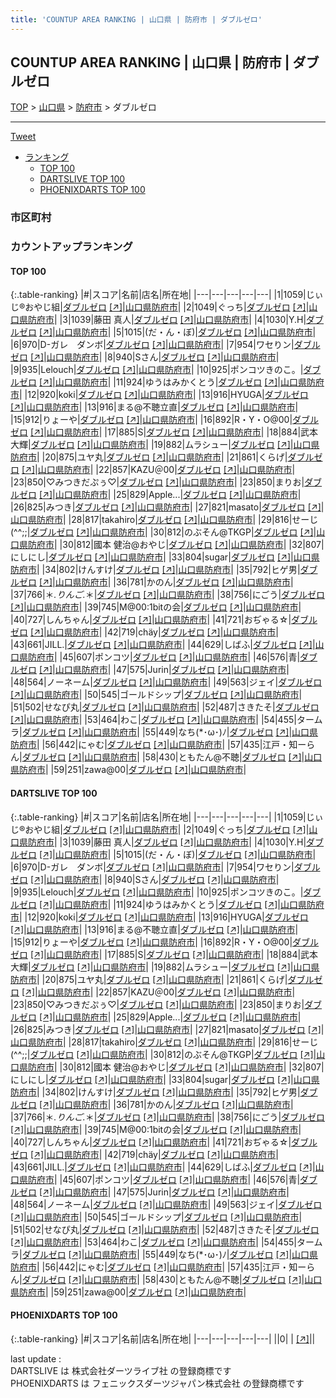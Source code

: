 ```yaml
---
title: 'COUNTUP AREA RANKING | 山口県 | 防府市 | ダブルゼロ'
---
```

## COUNTUP AREA RANKING | 山口県 | 防府市 | ダブルゼロ

[TOP](/darts/rank/) > [山口県](/darts/rank/山口県/) > [防府市](/darts/rank/山口県/防府市/) > ダブルゼロ

___

<a href="https://twitter.com/share?ref_src=twsrc%5Etfw" data-text="COUNTUP AREA RANKING | 山口県防府市ダブルゼロ" class="twitter-share-button" data-hashtags="DARTSLIVE,PHOENIXDARTS,darts,ダーツ" data-show-count="false">Tweet</a>

* [ランキング](#カウントアップランキング)
    * [TOP 100](#top-100)
    * [DARTSLIVE TOP 100](#dartslive-top-100)
    * [PHOENIXDARTS TOP 100](#phoenixdarts-top-100)

### 市区町村

<ul>

</ul>

### カウントアップランキング

#### TOP 100



{:.table-ranking}
|#|スコア|名前|店名|所在地|
|---|---|---|---|---|
|1|1059|<span class="rank-name-dl">じぃじ®おやじ組</span>|<a href="/darts/rank/shops/49d4faa39c13d289b21333aee1bd51e4.html">ダブルゼロ</a> <a href="https://search.dartslive.com/jp/shop/49d4faa39c13d289b21333aee1bd51e4">[↗]</a>|<a href="/darts/rank/山口県/防府市">山口県防府市</a>|
|2|1049|<span class="rank-name-dl">ぐっち</span>|<a href="/darts/rank/shops/49d4faa39c13d289b21333aee1bd51e4.html">ダブルゼロ</a> <a href="https://search.dartslive.com/jp/shop/49d4faa39c13d289b21333aee1bd51e4">[↗]</a>|<a href="/darts/rank/山口県/防府市">山口県防府市</a>|
|3|1039|<span class="rank-name-dl">藤田 真人</span>|<a href="/darts/rank/shops/49d4faa39c13d289b21333aee1bd51e4.html">ダブルゼロ</a> <a href="https://search.dartslive.com/jp/shop/49d4faa39c13d289b21333aee1bd51e4">[↗]</a>|<a href="/darts/rank/山口県/防府市">山口県防府市</a>|
|4|1030|<span class="rank-name-dl">Y.H</span>|<a href="/darts/rank/shops/49d4faa39c13d289b21333aee1bd51e4.html">ダブルゼロ</a> <a href="https://search.dartslive.com/jp/shop/49d4faa39c13d289b21333aee1bd51e4">[↗]</a>|<a href="/darts/rank/山口県/防府市">山口県防府市</a>|
|5|1015|<span class="rank-name-dl">(だ・ん・ぼ)</span>|<a href="/darts/rank/shops/49d4faa39c13d289b21333aee1bd51e4.html">ダブルゼロ</a> <a href="https://search.dartslive.com/jp/shop/49d4faa39c13d289b21333aee1bd51e4">[↗]</a>|<a href="/darts/rank/山口県/防府市">山口県防府市</a>|
|6|970|<span class="rank-name-dl">D-ガレ　ダンボ</span>|<a href="/darts/rank/shops/49d4faa39c13d289b21333aee1bd51e4.html">ダブルゼロ</a> <a href="https://search.dartslive.com/jp/shop/49d4faa39c13d289b21333aee1bd51e4">[↗]</a>|<a href="/darts/rank/山口県/防府市">山口県防府市</a>|
|7|954|<span class="rank-name-dl">ワセりン</span>|<a href="/darts/rank/shops/49d4faa39c13d289b21333aee1bd51e4.html">ダブルゼロ</a> <a href="https://search.dartslive.com/jp/shop/49d4faa39c13d289b21333aee1bd51e4">[↗]</a>|<a href="/darts/rank/山口県/防府市">山口県防府市</a>|
|8|940|<span class="rank-name-dl">Sさん</span>|<a href="/darts/rank/shops/49d4faa39c13d289b21333aee1bd51e4.html">ダブルゼロ</a> <a href="https://search.dartslive.com/jp/shop/49d4faa39c13d289b21333aee1bd51e4">[↗]</a>|<a href="/darts/rank/山口県/防府市">山口県防府市</a>|
|9|935|<span class="rank-name-dl">Lelouch</span>|<a href="/darts/rank/shops/49d4faa39c13d289b21333aee1bd51e4.html">ダブルゼロ</a> <a href="https://search.dartslive.com/jp/shop/49d4faa39c13d289b21333aee1bd51e4">[↗]</a>|<a href="/darts/rank/山口県/防府市">山口県防府市</a>|
|10|925|<span class="rank-name-dl">ポンコツきのこ。</span>|<a href="/darts/rank/shops/49d4faa39c13d289b21333aee1bd51e4.html">ダブルゼロ</a> <a href="https://search.dartslive.com/jp/shop/49d4faa39c13d289b21333aee1bd51e4">[↗]</a>|<a href="/darts/rank/山口県/防府市">山口県防府市</a>|
|11|924|<span class="rank-name-dl">ゆうはみかくとう</span>|<a href="/darts/rank/shops/49d4faa39c13d289b21333aee1bd51e4.html">ダブルゼロ</a> <a href="https://search.dartslive.com/jp/shop/49d4faa39c13d289b21333aee1bd51e4">[↗]</a>|<a href="/darts/rank/山口県/防府市">山口県防府市</a>|
|12|920|<span class="rank-name-dl">koki</span>|<a href="/darts/rank/shops/49d4faa39c13d289b21333aee1bd51e4.html">ダブルゼロ</a> <a href="https://search.dartslive.com/jp/shop/49d4faa39c13d289b21333aee1bd51e4">[↗]</a>|<a href="/darts/rank/山口県/防府市">山口県防府市</a>|
|13|916|<span class="rank-name-dl">HYUGA</span>|<a href="/darts/rank/shops/49d4faa39c13d289b21333aee1bd51e4.html">ダブルゼロ</a> <a href="https://search.dartslive.com/jp/shop/49d4faa39c13d289b21333aee1bd51e4">[↗]</a>|<a href="/darts/rank/山口県/防府市">山口県防府市</a>|
|13|916|<span class="rank-name-dl">まる@不聴立直</span>|<a href="/darts/rank/shops/49d4faa39c13d289b21333aee1bd51e4.html">ダブルゼロ</a> <a href="https://search.dartslive.com/jp/shop/49d4faa39c13d289b21333aee1bd51e4">[↗]</a>|<a href="/darts/rank/山口県/防府市">山口県防府市</a>|
|15|912|<span class="rank-name-dl">りょーや</span>|<a href="/darts/rank/shops/49d4faa39c13d289b21333aee1bd51e4.html">ダブルゼロ</a> <a href="https://search.dartslive.com/jp/shop/49d4faa39c13d289b21333aee1bd51e4">[↗]</a>|<a href="/darts/rank/山口県/防府市">山口県防府市</a>|
|16|892|<span class="rank-name-dl">R・Y・O@00</span>|<a href="/darts/rank/shops/49d4faa39c13d289b21333aee1bd51e4.html">ダブルゼロ</a> <a href="https://search.dartslive.com/jp/shop/49d4faa39c13d289b21333aee1bd51e4">[↗]</a>|<a href="/darts/rank/山口県/防府市">山口県防府市</a>|
|17|885|<span class="rank-name-dl">S</span>|<a href="/darts/rank/shops/49d4faa39c13d289b21333aee1bd51e4.html">ダブルゼロ</a> <a href="https://search.dartslive.com/jp/shop/49d4faa39c13d289b21333aee1bd51e4">[↗]</a>|<a href="/darts/rank/山口県/防府市">山口県防府市</a>|
|18|884|<span class="rank-name-dl">武本大輝</span>|<a href="/darts/rank/shops/49d4faa39c13d289b21333aee1bd51e4.html">ダブルゼロ</a> <a href="https://search.dartslive.com/jp/shop/49d4faa39c13d289b21333aee1bd51e4">[↗]</a>|<a href="/darts/rank/山口県/防府市">山口県防府市</a>|
|19|882|<span class="rank-name-dl">ムラシュー</span>|<a href="/darts/rank/shops/49d4faa39c13d289b21333aee1bd51e4.html">ダブルゼロ</a> <a href="https://search.dartslive.com/jp/shop/49d4faa39c13d289b21333aee1bd51e4">[↗]</a>|<a href="/darts/rank/山口県/防府市">山口県防府市</a>|
|20|875|<span class="rank-name-dl">ユヤ丸</span>|<a href="/darts/rank/shops/49d4faa39c13d289b21333aee1bd51e4.html">ダブルゼロ</a> <a href="https://search.dartslive.com/jp/shop/49d4faa39c13d289b21333aee1bd51e4">[↗]</a>|<a href="/darts/rank/山口県/防府市">山口県防府市</a>|
|21|861|<span class="rank-name-dl">くらげ</span>|<a href="/darts/rank/shops/49d4faa39c13d289b21333aee1bd51e4.html">ダブルゼロ</a> <a href="https://search.dartslive.com/jp/shop/49d4faa39c13d289b21333aee1bd51e4">[↗]</a>|<a href="/darts/rank/山口県/防府市">山口県防府市</a>|
|22|857|<span class="rank-name-dl">KAZU＠00</span>|<a href="/darts/rank/shops/49d4faa39c13d289b21333aee1bd51e4.html">ダブルゼロ</a> <a href="https://search.dartslive.com/jp/shop/49d4faa39c13d289b21333aee1bd51e4">[↗]</a>|<a href="/darts/rank/山口県/防府市">山口県防府市</a>|
|23|850|<span class="rank-name-dl">♡みつきだぷぅ♡</span>|<a href="/darts/rank/shops/49d4faa39c13d289b21333aee1bd51e4.html">ダブルゼロ</a> <a href="https://search.dartslive.com/jp/shop/49d4faa39c13d289b21333aee1bd51e4">[↗]</a>|<a href="/darts/rank/山口県/防府市">山口県防府市</a>|
|23|850|<span class="rank-name-dl">まりお</span>|<a href="/darts/rank/shops/49d4faa39c13d289b21333aee1bd51e4.html">ダブルゼロ</a> <a href="https://search.dartslive.com/jp/shop/49d4faa39c13d289b21333aee1bd51e4">[↗]</a>|<a href="/darts/rank/山口県/防府市">山口県防府市</a>|
|25|829|<span class="rank-name-dl">Apple...</span>|<a href="/darts/rank/shops/49d4faa39c13d289b21333aee1bd51e4.html">ダブルゼロ</a> <a href="https://search.dartslive.com/jp/shop/49d4faa39c13d289b21333aee1bd51e4">[↗]</a>|<a href="/darts/rank/山口県/防府市">山口県防府市</a>|
|26|825|<span class="rank-name-dl">みつき</span>|<a href="/darts/rank/shops/49d4faa39c13d289b21333aee1bd51e4.html">ダブルゼロ</a> <a href="https://search.dartslive.com/jp/shop/49d4faa39c13d289b21333aee1bd51e4">[↗]</a>|<a href="/darts/rank/山口県/防府市">山口県防府市</a>|
|27|821|<span class="rank-name-dl">masato</span>|<a href="/darts/rank/shops/49d4faa39c13d289b21333aee1bd51e4.html">ダブルゼロ</a> <a href="https://search.dartslive.com/jp/shop/49d4faa39c13d289b21333aee1bd51e4">[↗]</a>|<a href="/darts/rank/山口県/防府市">山口県防府市</a>|
|28|817|<span class="rank-name-dl">takahiro</span>|<a href="/darts/rank/shops/49d4faa39c13d289b21333aee1bd51e4.html">ダブルゼロ</a> <a href="https://search.dartslive.com/jp/shop/49d4faa39c13d289b21333aee1bd51e4">[↗]</a>|<a href="/darts/rank/山口県/防府市">山口県防府市</a>|
|29|816|<span class="rank-name-dl">せーじ(^^;;</span>|<a href="/darts/rank/shops/49d4faa39c13d289b21333aee1bd51e4.html">ダブルゼロ</a> <a href="https://search.dartslive.com/jp/shop/49d4faa39c13d289b21333aee1bd51e4">[↗]</a>|<a href="/darts/rank/山口県/防府市">山口県防府市</a>|
|30|812|<span class="rank-name-dl">のぶそん@TKGP</span>|<a href="/darts/rank/shops/49d4faa39c13d289b21333aee1bd51e4.html">ダブルゼロ</a> <a href="https://search.dartslive.com/jp/shop/49d4faa39c13d289b21333aee1bd51e4">[↗]</a>|<a href="/darts/rank/山口県/防府市">山口県防府市</a>|
|30|812|<span class="rank-name-dl">國本 健治@おやじ</span>|<a href="/darts/rank/shops/49d4faa39c13d289b21333aee1bd51e4.html">ダブルゼロ</a> <a href="https://search.dartslive.com/jp/shop/49d4faa39c13d289b21333aee1bd51e4">[↗]</a>|<a href="/darts/rank/山口県/防府市">山口県防府市</a>|
|32|807|<span class="rank-name-dl">にしにし</span>|<a href="/darts/rank/shops/49d4faa39c13d289b21333aee1bd51e4.html">ダブルゼロ</a> <a href="https://search.dartslive.com/jp/shop/49d4faa39c13d289b21333aee1bd51e4">[↗]</a>|<a href="/darts/rank/山口県/防府市">山口県防府市</a>|
|33|804|<span class="rank-name-dl">sugar</span>|<a href="/darts/rank/shops/49d4faa39c13d289b21333aee1bd51e4.html">ダブルゼロ</a> <a href="https://search.dartslive.com/jp/shop/49d4faa39c13d289b21333aee1bd51e4">[↗]</a>|<a href="/darts/rank/山口県/防府市">山口県防府市</a>|
|34|802|<span class="rank-name-dl">けんすけ</span>|<a href="/darts/rank/shops/49d4faa39c13d289b21333aee1bd51e4.html">ダブルゼロ</a> <a href="https://search.dartslive.com/jp/shop/49d4faa39c13d289b21333aee1bd51e4">[↗]</a>|<a href="/darts/rank/山口県/防府市">山口県防府市</a>|
|35|792|<span class="rank-name-dl">ヒゲ男</span>|<a href="/darts/rank/shops/49d4faa39c13d289b21333aee1bd51e4.html">ダブルゼロ</a> <a href="https://search.dartslive.com/jp/shop/49d4faa39c13d289b21333aee1bd51e4">[↗]</a>|<a href="/darts/rank/山口県/防府市">山口県防府市</a>|
|36|781|<span class="rank-name-dl">かのん</span>|<a href="/darts/rank/shops/49d4faa39c13d289b21333aee1bd51e4.html">ダブルゼロ</a> <a href="https://search.dartslive.com/jp/shop/49d4faa39c13d289b21333aee1bd51e4">[↗]</a>|<a href="/darts/rank/山口県/防府市">山口県防府市</a>|
|37|766|<span class="rank-name-dl">＊*.りんご.*＊</span>|<a href="/darts/rank/shops/49d4faa39c13d289b21333aee1bd51e4.html">ダブルゼロ</a> <a href="https://search.dartslive.com/jp/shop/49d4faa39c13d289b21333aee1bd51e4">[↗]</a>|<a href="/darts/rank/山口県/防府市">山口県防府市</a>|
|38|756|<span class="rank-name-dl">にごう</span>|<a href="/darts/rank/shops/49d4faa39c13d289b21333aee1bd51e4.html">ダブルゼロ</a> <a href="https://search.dartslive.com/jp/shop/49d4faa39c13d289b21333aee1bd51e4">[↗]</a>|<a href="/darts/rank/山口県/防府市">山口県防府市</a>|
|39|745|<span class="rank-name-dl">M@00:1bitの会</span>|<a href="/darts/rank/shops/49d4faa39c13d289b21333aee1bd51e4.html">ダブルゼロ</a> <a href="https://search.dartslive.com/jp/shop/49d4faa39c13d289b21333aee1bd51e4">[↗]</a>|<a href="/darts/rank/山口県/防府市">山口県防府市</a>|
|40|727|<span class="rank-name-dl">しんちゃん</span>|<a href="/darts/rank/shops/49d4faa39c13d289b21333aee1bd51e4.html">ダブルゼロ</a> <a href="https://search.dartslive.com/jp/shop/49d4faa39c13d289b21333aee1bd51e4">[↗]</a>|<a href="/darts/rank/山口県/防府市">山口県防府市</a>|
|41|721|<span class="rank-name-dl">おぢゃる☆</span>|<a href="/darts/rank/shops/49d4faa39c13d289b21333aee1bd51e4.html">ダブルゼロ</a> <a href="https://search.dartslive.com/jp/shop/49d4faa39c13d289b21333aee1bd51e4">[↗]</a>|<a href="/darts/rank/山口県/防府市">山口県防府市</a>|
|42|719|<span class="rank-name-dl">chäy</span>|<a href="/darts/rank/shops/49d4faa39c13d289b21333aee1bd51e4.html">ダブルゼロ</a> <a href="https://search.dartslive.com/jp/shop/49d4faa39c13d289b21333aee1bd51e4">[↗]</a>|<a href="/darts/rank/山口県/防府市">山口県防府市</a>|
|43|661|<span class="rank-name-dl">JILL.</span>|<a href="/darts/rank/shops/49d4faa39c13d289b21333aee1bd51e4.html">ダブルゼロ</a> <a href="https://search.dartslive.com/jp/shop/49d4faa39c13d289b21333aee1bd51e4">[↗]</a>|<a href="/darts/rank/山口県/防府市">山口県防府市</a>|
|44|629|<span class="rank-name-dl">しばふ</span>|<a href="/darts/rank/shops/49d4faa39c13d289b21333aee1bd51e4.html">ダブルゼロ</a> <a href="https://search.dartslive.com/jp/shop/49d4faa39c13d289b21333aee1bd51e4">[↗]</a>|<a href="/darts/rank/山口県/防府市">山口県防府市</a>|
|45|607|<span class="rank-name-dl">ポンコツ</span>|<a href="/darts/rank/shops/49d4faa39c13d289b21333aee1bd51e4.html">ダブルゼロ</a> <a href="https://search.dartslive.com/jp/shop/49d4faa39c13d289b21333aee1bd51e4">[↗]</a>|<a href="/darts/rank/山口県/防府市">山口県防府市</a>|
|46|576|<span class="rank-name-dl">青</span>|<a href="/darts/rank/shops/49d4faa39c13d289b21333aee1bd51e4.html">ダブルゼロ</a> <a href="https://search.dartslive.com/jp/shop/49d4faa39c13d289b21333aee1bd51e4">[↗]</a>|<a href="/darts/rank/山口県/防府市">山口県防府市</a>|
|47|575|<span class="rank-name-dl">Jurin</span>|<a href="/darts/rank/shops/49d4faa39c13d289b21333aee1bd51e4.html">ダブルゼロ</a> <a href="https://search.dartslive.com/jp/shop/49d4faa39c13d289b21333aee1bd51e4">[↗]</a>|<a href="/darts/rank/山口県/防府市">山口県防府市</a>|
|48|564|<span class="rank-name-dl">ノーネーム</span>|<a href="/darts/rank/shops/49d4faa39c13d289b21333aee1bd51e4.html">ダブルゼロ</a> <a href="https://search.dartslive.com/jp/shop/49d4faa39c13d289b21333aee1bd51e4">[↗]</a>|<a href="/darts/rank/山口県/防府市">山口県防府市</a>|
|49|563|<span class="rank-name-dl">ジェイ</span>|<a href="/darts/rank/shops/49d4faa39c13d289b21333aee1bd51e4.html">ダブルゼロ</a> <a href="https://search.dartslive.com/jp/shop/49d4faa39c13d289b21333aee1bd51e4">[↗]</a>|<a href="/darts/rank/山口県/防府市">山口県防府市</a>|
|50|545|<span class="rank-name-dl">ゴールドシップ</span>|<a href="/darts/rank/shops/49d4faa39c13d289b21333aee1bd51e4.html">ダブルゼロ</a> <a href="https://search.dartslive.com/jp/shop/49d4faa39c13d289b21333aee1bd51e4">[↗]</a>|<a href="/darts/rank/山口県/防府市">山口県防府市</a>|
|51|502|<span class="rank-name-dl">せなぴ丸</span>|<a href="/darts/rank/shops/49d4faa39c13d289b21333aee1bd51e4.html">ダブルゼロ</a> <a href="https://search.dartslive.com/jp/shop/49d4faa39c13d289b21333aee1bd51e4">[↗]</a>|<a href="/darts/rank/山口県/防府市">山口県防府市</a>|
|52|487|<span class="rank-name-dl">さきたそ</span>|<a href="/darts/rank/shops/49d4faa39c13d289b21333aee1bd51e4.html">ダブルゼロ</a> <a href="https://search.dartslive.com/jp/shop/49d4faa39c13d289b21333aee1bd51e4">[↗]</a>|<a href="/darts/rank/山口県/防府市">山口県防府市</a>|
|53|464|<span class="rank-name-dl">わこ</span>|<a href="/darts/rank/shops/49d4faa39c13d289b21333aee1bd51e4.html">ダブルゼロ</a> <a href="https://search.dartslive.com/jp/shop/49d4faa39c13d289b21333aee1bd51e4">[↗]</a>|<a href="/darts/rank/山口県/防府市">山口県防府市</a>|
|54|455|<span class="rank-name-dl">タームラ</span>|<a href="/darts/rank/shops/49d4faa39c13d289b21333aee1bd51e4.html">ダブルゼロ</a> <a href="https://search.dartslive.com/jp/shop/49d4faa39c13d289b21333aee1bd51e4">[↗]</a>|<a href="/darts/rank/山口県/防府市">山口県防府市</a>|
|55|449|<span class="rank-name-dl">なち(*･ω･)ﾉ</span>|<a href="/darts/rank/shops/49d4faa39c13d289b21333aee1bd51e4.html">ダブルゼロ</a> <a href="https://search.dartslive.com/jp/shop/49d4faa39c13d289b21333aee1bd51e4">[↗]</a>|<a href="/darts/rank/山口県/防府市">山口県防府市</a>|
|56|442|<span class="rank-name-dl">にゃむ</span>|<a href="/darts/rank/shops/49d4faa39c13d289b21333aee1bd51e4.html">ダブルゼロ</a> <a href="https://search.dartslive.com/jp/shop/49d4faa39c13d289b21333aee1bd51e4">[↗]</a>|<a href="/darts/rank/山口県/防府市">山口県防府市</a>|
|57|435|<span class="rank-name-dl">江戸・知ーらん</span>|<a href="/darts/rank/shops/49d4faa39c13d289b21333aee1bd51e4.html">ダブルゼロ</a> <a href="https://search.dartslive.com/jp/shop/49d4faa39c13d289b21333aee1bd51e4">[↗]</a>|<a href="/darts/rank/山口県/防府市">山口県防府市</a>|
|58|430|<span class="rank-name-dl">ともたん@不聴</span>|<a href="/darts/rank/shops/49d4faa39c13d289b21333aee1bd51e4.html">ダブルゼロ</a> <a href="https://search.dartslive.com/jp/shop/49d4faa39c13d289b21333aee1bd51e4">[↗]</a>|<a href="/darts/rank/山口県/防府市">山口県防府市</a>|
|59|251|<span class="rank-name-dl">zawa@00</span>|<a href="/darts/rank/shops/49d4faa39c13d289b21333aee1bd51e4.html">ダブルゼロ</a> <a href="https://search.dartslive.com/jp/shop/49d4faa39c13d289b21333aee1bd51e4">[↗]</a>|<a href="/darts/rank/山口県/防府市">山口県防府市</a>|


#### DARTSLIVE TOP 100



{:.table-ranking}
|#|スコア|名前|店名|所在地|
|---|---|---|---|---|
|1|1059|<span class="rank-name-dl">じぃじ®おやじ組</span>|<a href="/darts/rank/shops/49d4faa39c13d289b21333aee1bd51e4.html">ダブルゼロ</a> <a href="https://search.dartslive.com/jp/shop/49d4faa39c13d289b21333aee1bd51e4">[↗]</a>|<a href="/darts/rank/山口県/防府市">山口県防府市</a>|
|2|1049|<span class="rank-name-dl">ぐっち</span>|<a href="/darts/rank/shops/49d4faa39c13d289b21333aee1bd51e4.html">ダブルゼロ</a> <a href="https://search.dartslive.com/jp/shop/49d4faa39c13d289b21333aee1bd51e4">[↗]</a>|<a href="/darts/rank/山口県/防府市">山口県防府市</a>|
|3|1039|<span class="rank-name-dl">藤田 真人</span>|<a href="/darts/rank/shops/49d4faa39c13d289b21333aee1bd51e4.html">ダブルゼロ</a> <a href="https://search.dartslive.com/jp/shop/49d4faa39c13d289b21333aee1bd51e4">[↗]</a>|<a href="/darts/rank/山口県/防府市">山口県防府市</a>|
|4|1030|<span class="rank-name-dl">Y.H</span>|<a href="/darts/rank/shops/49d4faa39c13d289b21333aee1bd51e4.html">ダブルゼロ</a> <a href="https://search.dartslive.com/jp/shop/49d4faa39c13d289b21333aee1bd51e4">[↗]</a>|<a href="/darts/rank/山口県/防府市">山口県防府市</a>|
|5|1015|<span class="rank-name-dl">(だ・ん・ぼ)</span>|<a href="/darts/rank/shops/49d4faa39c13d289b21333aee1bd51e4.html">ダブルゼロ</a> <a href="https://search.dartslive.com/jp/shop/49d4faa39c13d289b21333aee1bd51e4">[↗]</a>|<a href="/darts/rank/山口県/防府市">山口県防府市</a>|
|6|970|<span class="rank-name-dl">D-ガレ　ダンボ</span>|<a href="/darts/rank/shops/49d4faa39c13d289b21333aee1bd51e4.html">ダブルゼロ</a> <a href="https://search.dartslive.com/jp/shop/49d4faa39c13d289b21333aee1bd51e4">[↗]</a>|<a href="/darts/rank/山口県/防府市">山口県防府市</a>|
|7|954|<span class="rank-name-dl">ワセりン</span>|<a href="/darts/rank/shops/49d4faa39c13d289b21333aee1bd51e4.html">ダブルゼロ</a> <a href="https://search.dartslive.com/jp/shop/49d4faa39c13d289b21333aee1bd51e4">[↗]</a>|<a href="/darts/rank/山口県/防府市">山口県防府市</a>|
|8|940|<span class="rank-name-dl">Sさん</span>|<a href="/darts/rank/shops/49d4faa39c13d289b21333aee1bd51e4.html">ダブルゼロ</a> <a href="https://search.dartslive.com/jp/shop/49d4faa39c13d289b21333aee1bd51e4">[↗]</a>|<a href="/darts/rank/山口県/防府市">山口県防府市</a>|
|9|935|<span class="rank-name-dl">Lelouch</span>|<a href="/darts/rank/shops/49d4faa39c13d289b21333aee1bd51e4.html">ダブルゼロ</a> <a href="https://search.dartslive.com/jp/shop/49d4faa39c13d289b21333aee1bd51e4">[↗]</a>|<a href="/darts/rank/山口県/防府市">山口県防府市</a>|
|10|925|<span class="rank-name-dl">ポンコツきのこ。</span>|<a href="/darts/rank/shops/49d4faa39c13d289b21333aee1bd51e4.html">ダブルゼロ</a> <a href="https://search.dartslive.com/jp/shop/49d4faa39c13d289b21333aee1bd51e4">[↗]</a>|<a href="/darts/rank/山口県/防府市">山口県防府市</a>|
|11|924|<span class="rank-name-dl">ゆうはみかくとう</span>|<a href="/darts/rank/shops/49d4faa39c13d289b21333aee1bd51e4.html">ダブルゼロ</a> <a href="https://search.dartslive.com/jp/shop/49d4faa39c13d289b21333aee1bd51e4">[↗]</a>|<a href="/darts/rank/山口県/防府市">山口県防府市</a>|
|12|920|<span class="rank-name-dl">koki</span>|<a href="/darts/rank/shops/49d4faa39c13d289b21333aee1bd51e4.html">ダブルゼロ</a> <a href="https://search.dartslive.com/jp/shop/49d4faa39c13d289b21333aee1bd51e4">[↗]</a>|<a href="/darts/rank/山口県/防府市">山口県防府市</a>|
|13|916|<span class="rank-name-dl">HYUGA</span>|<a href="/darts/rank/shops/49d4faa39c13d289b21333aee1bd51e4.html">ダブルゼロ</a> <a href="https://search.dartslive.com/jp/shop/49d4faa39c13d289b21333aee1bd51e4">[↗]</a>|<a href="/darts/rank/山口県/防府市">山口県防府市</a>|
|13|916|<span class="rank-name-dl">まる@不聴立直</span>|<a href="/darts/rank/shops/49d4faa39c13d289b21333aee1bd51e4.html">ダブルゼロ</a> <a href="https://search.dartslive.com/jp/shop/49d4faa39c13d289b21333aee1bd51e4">[↗]</a>|<a href="/darts/rank/山口県/防府市">山口県防府市</a>|
|15|912|<span class="rank-name-dl">りょーや</span>|<a href="/darts/rank/shops/49d4faa39c13d289b21333aee1bd51e4.html">ダブルゼロ</a> <a href="https://search.dartslive.com/jp/shop/49d4faa39c13d289b21333aee1bd51e4">[↗]</a>|<a href="/darts/rank/山口県/防府市">山口県防府市</a>|
|16|892|<span class="rank-name-dl">R・Y・O@00</span>|<a href="/darts/rank/shops/49d4faa39c13d289b21333aee1bd51e4.html">ダブルゼロ</a> <a href="https://search.dartslive.com/jp/shop/49d4faa39c13d289b21333aee1bd51e4">[↗]</a>|<a href="/darts/rank/山口県/防府市">山口県防府市</a>|
|17|885|<span class="rank-name-dl">S</span>|<a href="/darts/rank/shops/49d4faa39c13d289b21333aee1bd51e4.html">ダブルゼロ</a> <a href="https://search.dartslive.com/jp/shop/49d4faa39c13d289b21333aee1bd51e4">[↗]</a>|<a href="/darts/rank/山口県/防府市">山口県防府市</a>|
|18|884|<span class="rank-name-dl">武本大輝</span>|<a href="/darts/rank/shops/49d4faa39c13d289b21333aee1bd51e4.html">ダブルゼロ</a> <a href="https://search.dartslive.com/jp/shop/49d4faa39c13d289b21333aee1bd51e4">[↗]</a>|<a href="/darts/rank/山口県/防府市">山口県防府市</a>|
|19|882|<span class="rank-name-dl">ムラシュー</span>|<a href="/darts/rank/shops/49d4faa39c13d289b21333aee1bd51e4.html">ダブルゼロ</a> <a href="https://search.dartslive.com/jp/shop/49d4faa39c13d289b21333aee1bd51e4">[↗]</a>|<a href="/darts/rank/山口県/防府市">山口県防府市</a>|
|20|875|<span class="rank-name-dl">ユヤ丸</span>|<a href="/darts/rank/shops/49d4faa39c13d289b21333aee1bd51e4.html">ダブルゼロ</a> <a href="https://search.dartslive.com/jp/shop/49d4faa39c13d289b21333aee1bd51e4">[↗]</a>|<a href="/darts/rank/山口県/防府市">山口県防府市</a>|
|21|861|<span class="rank-name-dl">くらげ</span>|<a href="/darts/rank/shops/49d4faa39c13d289b21333aee1bd51e4.html">ダブルゼロ</a> <a href="https://search.dartslive.com/jp/shop/49d4faa39c13d289b21333aee1bd51e4">[↗]</a>|<a href="/darts/rank/山口県/防府市">山口県防府市</a>|
|22|857|<span class="rank-name-dl">KAZU＠00</span>|<a href="/darts/rank/shops/49d4faa39c13d289b21333aee1bd51e4.html">ダブルゼロ</a> <a href="https://search.dartslive.com/jp/shop/49d4faa39c13d289b21333aee1bd51e4">[↗]</a>|<a href="/darts/rank/山口県/防府市">山口県防府市</a>|
|23|850|<span class="rank-name-dl">♡みつきだぷぅ♡</span>|<a href="/darts/rank/shops/49d4faa39c13d289b21333aee1bd51e4.html">ダブルゼロ</a> <a href="https://search.dartslive.com/jp/shop/49d4faa39c13d289b21333aee1bd51e4">[↗]</a>|<a href="/darts/rank/山口県/防府市">山口県防府市</a>|
|23|850|<span class="rank-name-dl">まりお</span>|<a href="/darts/rank/shops/49d4faa39c13d289b21333aee1bd51e4.html">ダブルゼロ</a> <a href="https://search.dartslive.com/jp/shop/49d4faa39c13d289b21333aee1bd51e4">[↗]</a>|<a href="/darts/rank/山口県/防府市">山口県防府市</a>|
|25|829|<span class="rank-name-dl">Apple...</span>|<a href="/darts/rank/shops/49d4faa39c13d289b21333aee1bd51e4.html">ダブルゼロ</a> <a href="https://search.dartslive.com/jp/shop/49d4faa39c13d289b21333aee1bd51e4">[↗]</a>|<a href="/darts/rank/山口県/防府市">山口県防府市</a>|
|26|825|<span class="rank-name-dl">みつき</span>|<a href="/darts/rank/shops/49d4faa39c13d289b21333aee1bd51e4.html">ダブルゼロ</a> <a href="https://search.dartslive.com/jp/shop/49d4faa39c13d289b21333aee1bd51e4">[↗]</a>|<a href="/darts/rank/山口県/防府市">山口県防府市</a>|
|27|821|<span class="rank-name-dl">masato</span>|<a href="/darts/rank/shops/49d4faa39c13d289b21333aee1bd51e4.html">ダブルゼロ</a> <a href="https://search.dartslive.com/jp/shop/49d4faa39c13d289b21333aee1bd51e4">[↗]</a>|<a href="/darts/rank/山口県/防府市">山口県防府市</a>|
|28|817|<span class="rank-name-dl">takahiro</span>|<a href="/darts/rank/shops/49d4faa39c13d289b21333aee1bd51e4.html">ダブルゼロ</a> <a href="https://search.dartslive.com/jp/shop/49d4faa39c13d289b21333aee1bd51e4">[↗]</a>|<a href="/darts/rank/山口県/防府市">山口県防府市</a>|
|29|816|<span class="rank-name-dl">せーじ(^^;;</span>|<a href="/darts/rank/shops/49d4faa39c13d289b21333aee1bd51e4.html">ダブルゼロ</a> <a href="https://search.dartslive.com/jp/shop/49d4faa39c13d289b21333aee1bd51e4">[↗]</a>|<a href="/darts/rank/山口県/防府市">山口県防府市</a>|
|30|812|<span class="rank-name-dl">のぶそん@TKGP</span>|<a href="/darts/rank/shops/49d4faa39c13d289b21333aee1bd51e4.html">ダブルゼロ</a> <a href="https://search.dartslive.com/jp/shop/49d4faa39c13d289b21333aee1bd51e4">[↗]</a>|<a href="/darts/rank/山口県/防府市">山口県防府市</a>|
|30|812|<span class="rank-name-dl">國本 健治@おやじ</span>|<a href="/darts/rank/shops/49d4faa39c13d289b21333aee1bd51e4.html">ダブルゼロ</a> <a href="https://search.dartslive.com/jp/shop/49d4faa39c13d289b21333aee1bd51e4">[↗]</a>|<a href="/darts/rank/山口県/防府市">山口県防府市</a>|
|32|807|<span class="rank-name-dl">にしにし</span>|<a href="/darts/rank/shops/49d4faa39c13d289b21333aee1bd51e4.html">ダブルゼロ</a> <a href="https://search.dartslive.com/jp/shop/49d4faa39c13d289b21333aee1bd51e4">[↗]</a>|<a href="/darts/rank/山口県/防府市">山口県防府市</a>|
|33|804|<span class="rank-name-dl">sugar</span>|<a href="/darts/rank/shops/49d4faa39c13d289b21333aee1bd51e4.html">ダブルゼロ</a> <a href="https://search.dartslive.com/jp/shop/49d4faa39c13d289b21333aee1bd51e4">[↗]</a>|<a href="/darts/rank/山口県/防府市">山口県防府市</a>|
|34|802|<span class="rank-name-dl">けんすけ</span>|<a href="/darts/rank/shops/49d4faa39c13d289b21333aee1bd51e4.html">ダブルゼロ</a> <a href="https://search.dartslive.com/jp/shop/49d4faa39c13d289b21333aee1bd51e4">[↗]</a>|<a href="/darts/rank/山口県/防府市">山口県防府市</a>|
|35|792|<span class="rank-name-dl">ヒゲ男</span>|<a href="/darts/rank/shops/49d4faa39c13d289b21333aee1bd51e4.html">ダブルゼロ</a> <a href="https://search.dartslive.com/jp/shop/49d4faa39c13d289b21333aee1bd51e4">[↗]</a>|<a href="/darts/rank/山口県/防府市">山口県防府市</a>|
|36|781|<span class="rank-name-dl">かのん</span>|<a href="/darts/rank/shops/49d4faa39c13d289b21333aee1bd51e4.html">ダブルゼロ</a> <a href="https://search.dartslive.com/jp/shop/49d4faa39c13d289b21333aee1bd51e4">[↗]</a>|<a href="/darts/rank/山口県/防府市">山口県防府市</a>|
|37|766|<span class="rank-name-dl">＊*.りんご.*＊</span>|<a href="/darts/rank/shops/49d4faa39c13d289b21333aee1bd51e4.html">ダブルゼロ</a> <a href="https://search.dartslive.com/jp/shop/49d4faa39c13d289b21333aee1bd51e4">[↗]</a>|<a href="/darts/rank/山口県/防府市">山口県防府市</a>|
|38|756|<span class="rank-name-dl">にごう</span>|<a href="/darts/rank/shops/49d4faa39c13d289b21333aee1bd51e4.html">ダブルゼロ</a> <a href="https://search.dartslive.com/jp/shop/49d4faa39c13d289b21333aee1bd51e4">[↗]</a>|<a href="/darts/rank/山口県/防府市">山口県防府市</a>|
|39|745|<span class="rank-name-dl">M@00:1bitの会</span>|<a href="/darts/rank/shops/49d4faa39c13d289b21333aee1bd51e4.html">ダブルゼロ</a> <a href="https://search.dartslive.com/jp/shop/49d4faa39c13d289b21333aee1bd51e4">[↗]</a>|<a href="/darts/rank/山口県/防府市">山口県防府市</a>|
|40|727|<span class="rank-name-dl">しんちゃん</span>|<a href="/darts/rank/shops/49d4faa39c13d289b21333aee1bd51e4.html">ダブルゼロ</a> <a href="https://search.dartslive.com/jp/shop/49d4faa39c13d289b21333aee1bd51e4">[↗]</a>|<a href="/darts/rank/山口県/防府市">山口県防府市</a>|
|41|721|<span class="rank-name-dl">おぢゃる☆</span>|<a href="/darts/rank/shops/49d4faa39c13d289b21333aee1bd51e4.html">ダブルゼロ</a> <a href="https://search.dartslive.com/jp/shop/49d4faa39c13d289b21333aee1bd51e4">[↗]</a>|<a href="/darts/rank/山口県/防府市">山口県防府市</a>|
|42|719|<span class="rank-name-dl">chäy</span>|<a href="/darts/rank/shops/49d4faa39c13d289b21333aee1bd51e4.html">ダブルゼロ</a> <a href="https://search.dartslive.com/jp/shop/49d4faa39c13d289b21333aee1bd51e4">[↗]</a>|<a href="/darts/rank/山口県/防府市">山口県防府市</a>|
|43|661|<span class="rank-name-dl">JILL.</span>|<a href="/darts/rank/shops/49d4faa39c13d289b21333aee1bd51e4.html">ダブルゼロ</a> <a href="https://search.dartslive.com/jp/shop/49d4faa39c13d289b21333aee1bd51e4">[↗]</a>|<a href="/darts/rank/山口県/防府市">山口県防府市</a>|
|44|629|<span class="rank-name-dl">しばふ</span>|<a href="/darts/rank/shops/49d4faa39c13d289b21333aee1bd51e4.html">ダブルゼロ</a> <a href="https://search.dartslive.com/jp/shop/49d4faa39c13d289b21333aee1bd51e4">[↗]</a>|<a href="/darts/rank/山口県/防府市">山口県防府市</a>|
|45|607|<span class="rank-name-dl">ポンコツ</span>|<a href="/darts/rank/shops/49d4faa39c13d289b21333aee1bd51e4.html">ダブルゼロ</a> <a href="https://search.dartslive.com/jp/shop/49d4faa39c13d289b21333aee1bd51e4">[↗]</a>|<a href="/darts/rank/山口県/防府市">山口県防府市</a>|
|46|576|<span class="rank-name-dl">青</span>|<a href="/darts/rank/shops/49d4faa39c13d289b21333aee1bd51e4.html">ダブルゼロ</a> <a href="https://search.dartslive.com/jp/shop/49d4faa39c13d289b21333aee1bd51e4">[↗]</a>|<a href="/darts/rank/山口県/防府市">山口県防府市</a>|
|47|575|<span class="rank-name-dl">Jurin</span>|<a href="/darts/rank/shops/49d4faa39c13d289b21333aee1bd51e4.html">ダブルゼロ</a> <a href="https://search.dartslive.com/jp/shop/49d4faa39c13d289b21333aee1bd51e4">[↗]</a>|<a href="/darts/rank/山口県/防府市">山口県防府市</a>|
|48|564|<span class="rank-name-dl">ノーネーム</span>|<a href="/darts/rank/shops/49d4faa39c13d289b21333aee1bd51e4.html">ダブルゼロ</a> <a href="https://search.dartslive.com/jp/shop/49d4faa39c13d289b21333aee1bd51e4">[↗]</a>|<a href="/darts/rank/山口県/防府市">山口県防府市</a>|
|49|563|<span class="rank-name-dl">ジェイ</span>|<a href="/darts/rank/shops/49d4faa39c13d289b21333aee1bd51e4.html">ダブルゼロ</a> <a href="https://search.dartslive.com/jp/shop/49d4faa39c13d289b21333aee1bd51e4">[↗]</a>|<a href="/darts/rank/山口県/防府市">山口県防府市</a>|
|50|545|<span class="rank-name-dl">ゴールドシップ</span>|<a href="/darts/rank/shops/49d4faa39c13d289b21333aee1bd51e4.html">ダブルゼロ</a> <a href="https://search.dartslive.com/jp/shop/49d4faa39c13d289b21333aee1bd51e4">[↗]</a>|<a href="/darts/rank/山口県/防府市">山口県防府市</a>|
|51|502|<span class="rank-name-dl">せなぴ丸</span>|<a href="/darts/rank/shops/49d4faa39c13d289b21333aee1bd51e4.html">ダブルゼロ</a> <a href="https://search.dartslive.com/jp/shop/49d4faa39c13d289b21333aee1bd51e4">[↗]</a>|<a href="/darts/rank/山口県/防府市">山口県防府市</a>|
|52|487|<span class="rank-name-dl">さきたそ</span>|<a href="/darts/rank/shops/49d4faa39c13d289b21333aee1bd51e4.html">ダブルゼロ</a> <a href="https://search.dartslive.com/jp/shop/49d4faa39c13d289b21333aee1bd51e4">[↗]</a>|<a href="/darts/rank/山口県/防府市">山口県防府市</a>|
|53|464|<span class="rank-name-dl">わこ</span>|<a href="/darts/rank/shops/49d4faa39c13d289b21333aee1bd51e4.html">ダブルゼロ</a> <a href="https://search.dartslive.com/jp/shop/49d4faa39c13d289b21333aee1bd51e4">[↗]</a>|<a href="/darts/rank/山口県/防府市">山口県防府市</a>|
|54|455|<span class="rank-name-dl">タームラ</span>|<a href="/darts/rank/shops/49d4faa39c13d289b21333aee1bd51e4.html">ダブルゼロ</a> <a href="https://search.dartslive.com/jp/shop/49d4faa39c13d289b21333aee1bd51e4">[↗]</a>|<a href="/darts/rank/山口県/防府市">山口県防府市</a>|
|55|449|<span class="rank-name-dl">なち(*･ω･)ﾉ</span>|<a href="/darts/rank/shops/49d4faa39c13d289b21333aee1bd51e4.html">ダブルゼロ</a> <a href="https://search.dartslive.com/jp/shop/49d4faa39c13d289b21333aee1bd51e4">[↗]</a>|<a href="/darts/rank/山口県/防府市">山口県防府市</a>|
|56|442|<span class="rank-name-dl">にゃむ</span>|<a href="/darts/rank/shops/49d4faa39c13d289b21333aee1bd51e4.html">ダブルゼロ</a> <a href="https://search.dartslive.com/jp/shop/49d4faa39c13d289b21333aee1bd51e4">[↗]</a>|<a href="/darts/rank/山口県/防府市">山口県防府市</a>|
|57|435|<span class="rank-name-dl">江戸・知ーらん</span>|<a href="/darts/rank/shops/49d4faa39c13d289b21333aee1bd51e4.html">ダブルゼロ</a> <a href="https://search.dartslive.com/jp/shop/49d4faa39c13d289b21333aee1bd51e4">[↗]</a>|<a href="/darts/rank/山口県/防府市">山口県防府市</a>|
|58|430|<span class="rank-name-dl">ともたん@不聴</span>|<a href="/darts/rank/shops/49d4faa39c13d289b21333aee1bd51e4.html">ダブルゼロ</a> <a href="https://search.dartslive.com/jp/shop/49d4faa39c13d289b21333aee1bd51e4">[↗]</a>|<a href="/darts/rank/山口県/防府市">山口県防府市</a>|
|59|251|<span class="rank-name-dl">zawa@00</span>|<a href="/darts/rank/shops/49d4faa39c13d289b21333aee1bd51e4.html">ダブルゼロ</a> <a href="https://search.dartslive.com/jp/shop/49d4faa39c13d289b21333aee1bd51e4">[↗]</a>|<a href="/darts/rank/山口県/防府市">山口県防府市</a>|


#### PHOENIXDARTS TOP 100



{:.table-ranking}
|#|スコア|名前|店名|所在地|
|---|---|---|---|---|
||0|<span class="rank-name-dl"> </span>|<a href="/darts/rank/shops/.html"></a> <a href="">[↗]</a>|<a href="/darts/rank//"></a>|


<div class="footer border-top border-gray-light mt-5 pt-3 text-right text-gray">
    last update : <span style="font-weight: italic" id="foot_last_modified"></span><br />
    DARTSLIVE は 株式会社ダーツライブ社 の登録商標です<br />
    PHOENIXDARTS は フェニックスダーツジャパン株式会社 の登録商標です<br />
</div>

<script src="https://cdnjs.cloudflare.com/ajax/libs/jquery.tablesorter/2.31.3/js/jquery.tablesorter.min.js" integrity="sha512-qzgd5cYSZcosqpzpn7zF2ZId8f/8CHmFKZ8j7mU4OUXTNRd5g+ZHBPsgKEwoqxCtdQvExE5LprwwPAgoicguNg==" crossorigin="anonymous" referrerpolicy="no-referrer"></script>
<link rel="stylesheet" href="https://cdnjs.cloudflare.com/ajax/libs/jquery.tablesorter/2.31.3/css/theme.default.min.css" integrity="sha512-wghhOJkjQX0Lh3NSWvNKeZ0ZpNn+SPVXX1Qyc9OCaogADktxrBiBdKGDoqVUOyhStvMBmJQ8ZdMHiR3wuEq8+w==" crossorigin="anonymous" referrerpolicy="no-referrer" />
<script>
$(function() {
    $(".table-ranking").tablesorter({sortList:[[0, 0]]});
    $("#foot_last_modified").text(formatDate(new Date(document.lastModified), 'yyyy-MM-dd HH:mm:ss'));
});
</script>

<script async src="https://platform.twitter.com/widgets.js" charset="utf-8"></script>